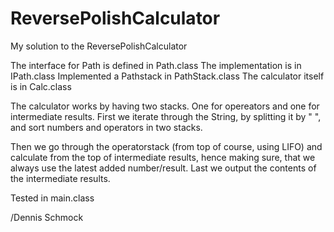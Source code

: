 # ReversePolishCalculator

My solution to the ReversePolishCalculator

The interface for Path is defined in Path.class
The implementation is in IPath.class
Implemented a Pathstack in PathStack.class
The calculator itself is in Calc.class

The calculator works by having two stacks. One for opereators and one for intermediate results. 
First we iterate through the String, by splitting it by " ", and sort numbers and operators in two stacks. 

Then we go through the operatorstack (from top of course, using LIFO) and calculate from the top of intermediate results, hence making sure, that we always use the latest added number/result.
Last we output the contents of the intermediate results. 

Tested in main.class

/Dennis Schmock
